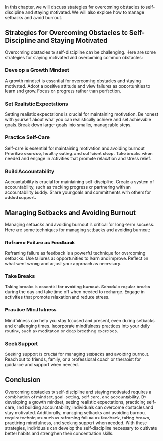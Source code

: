 
In this chapter, we will discuss strategies for overcoming obstacles to self-discipline and staying motivated. We will also explore how to manage setbacks and avoid burnout.

Strategies for Overcoming Obstacles to Self-Discipline and Staying Motivated
----------------------------------------------------------------------------

Overcoming obstacles to self-discipline can be challenging. Here are some strategies for staying motivated and overcoming common obstacles:

### Develop a Growth Mindset

A growth mindset is essential for overcoming obstacles and staying motivated. Adopt a positive attitude and view failures as opportunities to learn and grow. Focus on progress rather than perfection.

### Set Realistic Expectations

Setting realistic expectations is crucial for maintaining motivation. Be honest with yourself about what you can realistically achieve and set achievable goals. Break down larger goals into smaller, manageable steps.

### Practice Self-Care

Self-care is essential for maintaining motivation and avoiding burnout. Prioritize exercise, healthy eating, and sufficient sleep. Take breaks when needed and engage in activities that promote relaxation and stress relief.

### Build Accountability

Accountability is crucial for maintaining self-discipline. Create a system of accountability, such as tracking progress or partnering with an accountability buddy. Share your goals and commitments with others for added support.

Managing Setbacks and Avoiding Burnout
--------------------------------------

Managing setbacks and avoiding burnout is critical for long-term success. Here are some techniques for managing setbacks and avoiding burnout:

### Reframe Failure as Feedback

Reframing failure as feedback is a powerful technique for overcoming setbacks. Use failures as opportunities to learn and improve. Reflect on what went wrong and adjust your approach as necessary.

### Take Breaks

Taking breaks is essential for avoiding burnout. Schedule regular breaks during the day and take time off when needed to recharge. Engage in activities that promote relaxation and reduce stress.

### Practice Mindfulness

Mindfulness can help you stay focused and present, even during setbacks and challenging times. Incorporate mindfulness practices into your daily routine, such as meditation or deep breathing exercises.

### Seek Support

Seeking support is crucial for managing setbacks and avoiding burnout. Reach out to friends, family, or a professional coach or therapist for guidance and support when needed.

Conclusion
----------

Overcoming obstacles to self-discipline and staying motivated requires a combination of mindset, goal-setting, self-care, and accountability. By developing a growth mindset, setting realistic expectations, practicing self-care, and building accountability, individuals can overcome obstacles and stay motivated. Additionally, managing setbacks and avoiding burnout require techniques such as reframing failure as feedback, taking breaks, practicing mindfulness, and seeking support when needed. With these strategies, individuals can develop the self-discipline necessary to cultivate better habits and strengthen their concentration skills.
